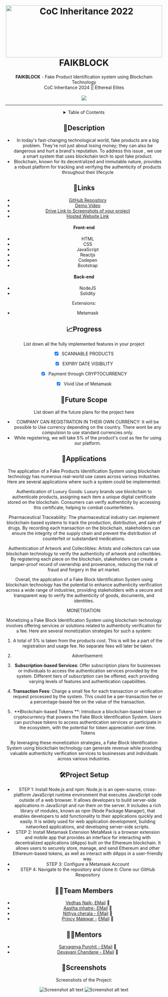 <h1 align="center">
  <a href="https://github.com/CommunityOfCoders/Inheritance-2024">
    <img src="./Untitled.png" alt="CoC Inheritance 2022" width="500" height="166">
  </a>
  <br>
  FAIKBLOCK
</h1>

<div align="center">
   <strong>FAIKBLOCK</strong> - Fake Product Identification system using Blockchain Technology<br>
  CoC Inheritance 2024 || Ethereal Elites<br> <br>
<img src= "https://github.com/Nemo-0904/inheritance/blob/main/faikblock.jpg"
</div>
<hr>

<details>
<summary>Table of Contents</summary>

- [Description](#description)
- [Links](#links)
- [Tech Stack](#tech-stack)
- [Progress](#progress)
- [Future Scope](#future-scope)
- [Applications](#applications)
- [Project Setup](#project-setup)
- [Usage](#usage)
- [Team Members](#team-members)
- [Mentors](#mentors)
- [Screenshots](#screenshots)

</details>

## 📝Description

- In today's fast-changing technological world, fake products are a big problem. They're not just about losing money; they can also be dangerous and hurt a brand's reputation. To address  this issue , we use a smart system that uses blockchain tech to spot fake product.
- Blockchain, known for its decentralized and immutable nature, provides a robust platform for tracking and verifying the authenticity of products throughout their lifecycle




## 🔗Links

- [GitHub Repository](https://github.com/NaikVedhas/Fake-Product-Identification-System)
- [Demo Video](https://bit.ly/3HVumiF)
- [Drive Link to Screenshots of your project](https://drive.google.com/drive/folders/1955mXzzcIVcYfn1tcpJ8Nlackz-ZUSTg?usp=drive_link)
- [Hosted Website Link]()


#### Front-end
- HTML
- CSS
- JavaScript
- Reactjs
- Codepen
- Bootstrap

#### Back-end
- NodeJS
- Solidity

Extensions:
- Metamask



## 📈Progress

List down all the fully implemented features in your project

- [x] SCANNABLE PRODUCTS 
- [x] EXPIRY DATE VISIBILITY
- [x] Payment through CRYPTOCURRENCY
- [x] Vivid Use of Metamask


## 🔮Future Scope

List down all the future plans for the project here

-  COMPANY CAN REGISTRATION IN THEIR OWN CURRENCY: It will be possible to Use currency depending on the country. There wont be any compulsion to use standard currencies only.
-  While registering, we will take 5% of the product's cost as fee for using our platform. 

## 💸Applications

The application of a Fake Products Identification System using blockchain technology has numerous real-world use cases across various industries. Here are several applications where such a system could be implemented:

Authentication of Luxury Goods: 
Luxury brands use blockchain to authenticate products, assigning each item a unique digital certificate stored on the blockchain. Consumers can verify authenticity by accessing this certificate, helping to combat counterfeiters.

Pharmaceutical Traceability: The pharmaceutical industry can implement blockchain-based systems to track the production, distribution, and sale of drugs. By recording each transaction on the blockchain, stakeholders can ensure the integrity of the supply chain and prevent the distribution of counterfeit or substandard medications.

Authentication of Artwork and Collectibles: Artists and collectors can use blockchain technology to verify the authenticity of artwork and collectibles. By registering each piece on the blockchain, stakeholders can create a tamper-proof record of ownership and provenance, reducing the risk of fraud and forgery in the art market.

Overall, the application of a Fake Block Identification System using blockchain technology has the potential to enhance authenticity verification across a wide range of industries, providing stakeholders with a secure and transparent way to verify the authenticity of goods, documents, and identities.

MONETISATION: 

Monetizing a Fake Block Identification System using blockchain technology involves offering services or solutions related to authenticity verification for a fee. Here are several monetization strategies for such a system:

1. A total of 5% is taken from the products cost. This is will be a part of the registration and usage fee. No separate fees will later be taken. 
  
3. Advertisement:  


1. **Subscription-based Services**: Offer subscription plans for businesses or individuals to access the authentication services provided by the system. Different tiers of subscription can be offered, each providing varying levels of features and authentication capabilities.

2. **Transaction Fees**: Charge a small fee for each transaction or verification request processed by the system. This could be a per-transaction fee or a percentage-based fee on the value of the transaction.

 3. **Blockchain-based Tokens **: Introduce a blockchain-based token or cryptocurrency that powers the Fake Block Identification System. Users can purchase tokens to access authentication services or participate in the ecosystem, with the potential for token appreciation over time.
Tokens

By leveraging these monetization strategies, a Fake Block Identification System using blockchain technology can generate revenue while providing valuable authenticity verification services to businesses and individuals across various industries.

## 🛠Project Setup
- STEP 1: Install Node.js and npm: Node.js is an open-source, cross-platform JavaScript runtime environment that executes JavaScript code outside of a web browser. It allows developers to build server-side applications in JavaScript and run them on the server. It includes a rich library of modules, known as npm (Node Package Manager), that enables developers to add functionality to their applications quickly and easily. It is widely used for web application development, building networked applications, and developing server-side scripts.
- STEP 2: Install Metamask Extension MetaMask is a browser extension and mobile app that provides an interface for interacting with decentralized applications (dApps) built on the Ethereum blockchain. It allows users to securely store, manage, and send Ethereum and other Ethereum-based tokens, as well as interact with dApps in a user-friendly way.
- STEP 3: Configure a Metamask Account
- STEP 4: Navigate to the repository and clone it: Clone our GitHub Respository


## 👨‍💻Team Members

- [Vedhas Naik- ](https://github.com/NaikVedhas) [EMail](vedhasnaik121@gmail.com) :e-mail:
- [Aastha mhatre- ](https://github.com/Aastha2675) [EMail](avmhatre_b22@el.vjti.ac.in) :e-mail:
- [Nithya cherala - ](https://github.com/Nemo-0904) [EMail](nmcherala_b22@el.vjti.ac.in) :e-mail:
- [Princy Malewar -](https://github.com/Princy18Human) [EMail](malewarpriyancy@gmail.com) :e-mail: 

## 👨‍🏫Mentors

- [Sarvagnya Purohit - ](https://github.com/saRvaGnyA) [EMail](sarvagnyapurohit@gmail.com) :e-mail: 
- [Devayani Chandane - ](https://github.com/devayani03) [EMail](sarvagnyapurohit@gmail.com) :e-mail: 

## 📱Screenshots
Screenshots of the Project: 

![Screenshot alt text](https://github.com/Nemo-0904/inheritance/blob/main/main.jpg "Here is a screenshot")
![Screenshot alt text](https://github.com/Nemo-0904/inheritance/blob/main/backend.jpg "Here is a screenshot")


